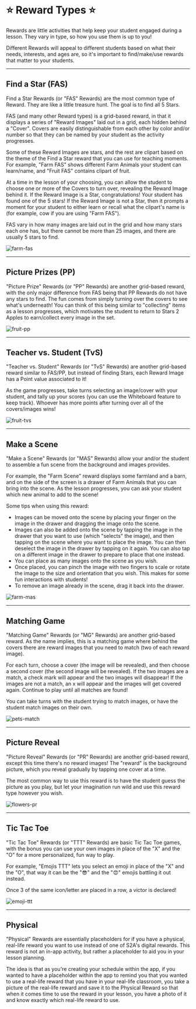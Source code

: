 # ⭐️ Reward Types ⭐️

Rewards are little activities that help keep your student engaged during a lesson. They vary in type, so how you use them is up to you!

Different Rewards will appeal to different students based on what their needs, interests, and ages are, so it's important to find/make/use rewards that matter to your students.

***

## Find a Star (FAS)

Find a Star Rewards (or "FAS" Rewards) are the most common type of Reward. They are like a little treasure hunt. The goal is to find all 5 Stars.

FAS (and many other Reward types) is a grid-based reward, in that it displays a series of "Reward Images" laid out in a grid, each hidden behind a "Cover". Covers are easily distinguishable from each other by color and/or number so that they can be named by your student as the activity progresses.

Some of these Reward Images are stars, and the rest are clipart based on the theme of the Find a Star reward that you can use for teaching moments. For example, "Farm FAS" shows different Farm Animals your student can learn/name, and "Fruit FAS" contains clipart of fruit.

At a time in the lesson of your choosing, you can allow the student to choose one or more of the Covers to turn over, revealing the Reward Image behind it. If the Reward Image is a Star, congratulations! Your student has found one of the 5 stars! If the Reward Image is not a Star, then it prompts a moment for your student to either learn or recall what the clipart's name is (for example, cow if you are using "Farm FAS").

FAS vary in how many images are laid out in the grid and how many stars each one has, but there cannot be more than 25 images, and there are usually 5 stars to find.

![farm-fas](https://raw.githubusercontent.com/Stars2Apples/S2A-Public-Assets/main/reward-fas-farm.gif)

***

## Picture Prizes (PP)

"Picture Prize" Rewards (or "PP" Rewards) are another grid-based reward, with the only major difference from FAS being that PP Rewards do not have any stars to find. The fun comes from simply turning over the covers to see what's underneath! You can think of this being similar to "collecting" items as a lesson progresses, which motivates the student to return to Stars 2 Apples to earn/collect every image in the set.

![fruit-pp](https://raw.githubusercontent.com/Stars2Apples/S2A-Public-Assets/main/reward-pp-fruit.gif)

***

## Teacher vs. Student (TvS)

"Teacher vs. Student" Rewards (or "TvS" Rewards) are another grid-based reward similar to FAS/PP, but instead of finding Stars, each Reward Image has a Point value associated to it!

As the game progresses, take turns selecting an image/cover with your student, and tally up your scores (you can use the Whiteboard feature to keep track). Whoever has more points after turning over all of the covers/images wins!

![fruit-tvs](https://raw.githubusercontent.com/Stars2Apples/S2A-Public-Assets/main/reward-tvs-fruit.gif)

***

## Make a Scene

"Make a Scene" Rewards (or "MAS" Rewards) allow your and/or the student to assemble a fun scene from the background and images provides.

For example, the "Farm Scene" reward displays some farmland and a barn, and on the side of the screen is a drawer of Farm Animals that you can bring into the scene. As the lesson progresses, you can ask your student which new animal to add to the scene!

Some tips when using this reward:
* Images can be moved onto the scene by placing your finger on the image in the drawer and dragging the image onto the scene.
* Images can also be added onto the scene by tapping the image in the drawer that you want to use (which "selects" the image), and then tapping on the scene where you want to place the image. You can then deselect the image in the drawer by tapping on it again. You can also tap on a different image in the drawer to prepare to place that one instead.
* You can place as many images onto the scene as you wish.
* Once placed, you can pinch the image with two fingers to scale or rotate the image to the size and orientation that you wish. This makes for some fun interactions with students!
* To remove an image already in the scene, drag it back into the drawer.

![farm-mas](https://raw.githubusercontent.com/Stars2Apples/S2A-Public-Assets/main/reward-mas-farm.gif)

***

## Matching Game

"Matching Game" Rewards (or "MG" Rewards) are another grid-based reward. As the name implies, this is a matching game where behind the covers there are reward images that you need to match (two of each reward image).

For each turn, choose a cover (the image will be revealed), and then choose a second cover (the second image will be revealed). If the two images are a match, a check mark will appear and the two images will disappear! If the images are not a match, an x will appear and the images will get covered again. Continue to play until all matches are found!

You can take turns with the student trying to match images, or have the student match images on their own.

![pets-match](https://raw.githubusercontent.com/Stars2Apples/S2A-Public-Assets/main/reward-mg-pets.gif)

***

## Picture Reveal

"Picture Reveal" Rewards (or "PR" Rewards) are another grid-based reward, except this time there's no reward images! The "reward" is the background picture, which you reveal gradually by tapping one cover at a time.

The most common way to use this reward is to have the student guess the picture as you play, but let your imagination run wild and use this reward type however you wish.

![flowers-pr](https://raw.githubusercontent.com/Stars2Apples/S2A-Public-Assets/main/reward-pr-flowers.gif)

***

## Tic Tac Toe

"Tic Tac Toe" Rewards (or "TTT" Rewards) are basic Tic Tac Toe games, with the bonus you can use your own images in place of the "X" and the "O" for a more personalized, fun way to play.

For example, "Emojis TTT" lets you select an emoji in place of the "X" and the "O", that way it can be the "😎" and the "😍" emojis battling it out instead.

Once 3 of the same icon/letter are placed in a row, a victor is declared!

![emoji-ttt](https://raw.githubusercontent.com/Stars2Apples/S2A-Public-Assets/main/reward-emoji-ttt.gif)

***

## Physical

"Physical" Rewards are essentially placeholders for if you have a physical, real-life reward you want to use instead of one of S2A's digital rewards. This reward is not an in-app activity, but rather a placeholder to aid you in your lesson planning.

The idea is that as you're creating your schedule within the app, if you wanted to have a placeholder within the app to remind you that you wanted to use a real-life reward that you have in your real-life classroom, you take a picture of the real-life reward and save it to the Physical Reward so that when it comes time to use the reward in your lesson, you have a photo of it and know exactly which real-life reward to use.
